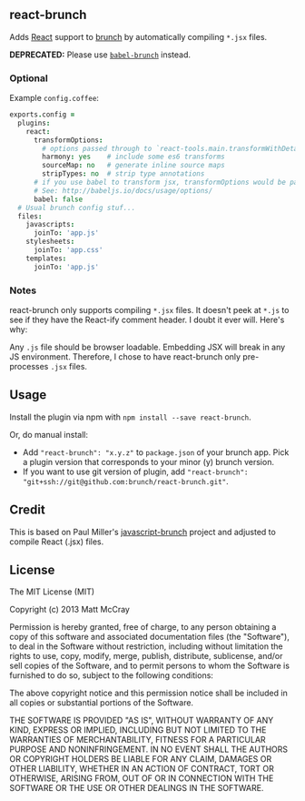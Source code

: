 ## react-brunch
Adds [React](http://facebook.github.io/react) support to [brunch](http://brunch.io)
by automatically compiling `*.jsx` files.

**DEPRECATED:** Please use [`babel-brunch`](https://github.com/babel/babel-brunch) instead.

### Optional

Example `config.coffee`:

```coffeescript
exports.config =
  plugins:
    react:
      transformOptions:
        # options passed through to `react-tools.main.transformWithDetails()`
        harmony: yes    # include some es6 transforms
        sourceMap: no   # generate inline source maps
        stripTypes: no  # strip type annotations
      # if you use babel to transform jsx, transformOptions would be passed though to `babel.transform()`
      # See: http://babeljs.io/docs/usage/options/
      babel: false
  # Usual brunch config stuf...
  files:
    javascripts:
      joinTo: 'app.js'
    stylesheets:
      joinTo: 'app.css'
    templates:
      joinTo: 'app.js'
```

### Notes

react-brunch only supports compiling `*.jsx` files. It doesn't peek at `*.js` to
see if they have the React-ify comment header. I doubt it ever will. Here's why:

Any `.js` file should be browser loadable. Embedding JSX will break in any JS
environment. Therefore, I chose to have react-brunch only pre-processes `.jsx`
files.


## Usage
Install the plugin via npm with `npm install --save react-brunch`.

Or, do manual install:

* Add `"react-brunch": "x.y.z"` to `package.json` of your brunch app.
  Pick a plugin version that corresponds to your minor (y) brunch version.
* If you want to use git version of plugin, add
`"react-brunch": "git+ssh://git@github.com:brunch/react-brunch.git"`.

## Credit

This is based on Paul Miller's [javascript-brunch](https://github.com/brunch/javascript-brunch)
project and adjusted to compile React (.jsx) files.

## License

The MIT License (MIT)

Copyright (c) 2013 Matt McCray

Permission is hereby granted, free of charge, to any person obtaining a copy
of this software and associated documentation files (the "Software"), to deal
in the Software without restriction, including without limitation the rights
to use, copy, modify, merge, publish, distribute, sublicense, and/or sell
copies of the Software, and to permit persons to whom the Software is
furnished to do so, subject to the following conditions:

The above copyright notice and this permission notice shall be included in
all copies or substantial portions of the Software.

THE SOFTWARE IS PROVIDED "AS IS", WITHOUT WARRANTY OF ANY KIND, EXPRESS OR
IMPLIED, INCLUDING BUT NOT LIMITED TO THE WARRANTIES OF MERCHANTABILITY,
FITNESS FOR A PARTICULAR PURPOSE AND NONINFRINGEMENT. IN NO EVENT SHALL THE
AUTHORS OR COPYRIGHT HOLDERS BE LIABLE FOR ANY CLAIM, DAMAGES OR OTHER
LIABILITY, WHETHER IN AN ACTION OF CONTRACT, TORT OR OTHERWISE, ARISING FROM,
OUT OF OR IN CONNECTION WITH THE SOFTWARE OR THE USE OR OTHER DEALINGS IN
THE SOFTWARE.
